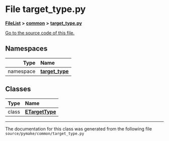 
# File target\_type.py



[**FileList**](files.md) **>** [**common**](dir_3ab6d032c6cf1bbf53e47468d3941a46.md) **>** [**target\_type.py**](target__type_8py.md)

[Go to the source code of this file.](target__type_8py_source.md)












## Namespaces

| Type | Name |
| ---: | :--- |
| namespace | [**target\_type**](namespacepymake_1_1common_1_1target__type.md) <br> |

## Classes

| Type | Name |
| ---: | :--- |
| class | [**ETargetType**](classpymake_1_1common_1_1target__type_1_1ETargetType.md) <br> |














------------------------------
The documentation for this class was generated from the following file `source/pymake/common/target_type.py`